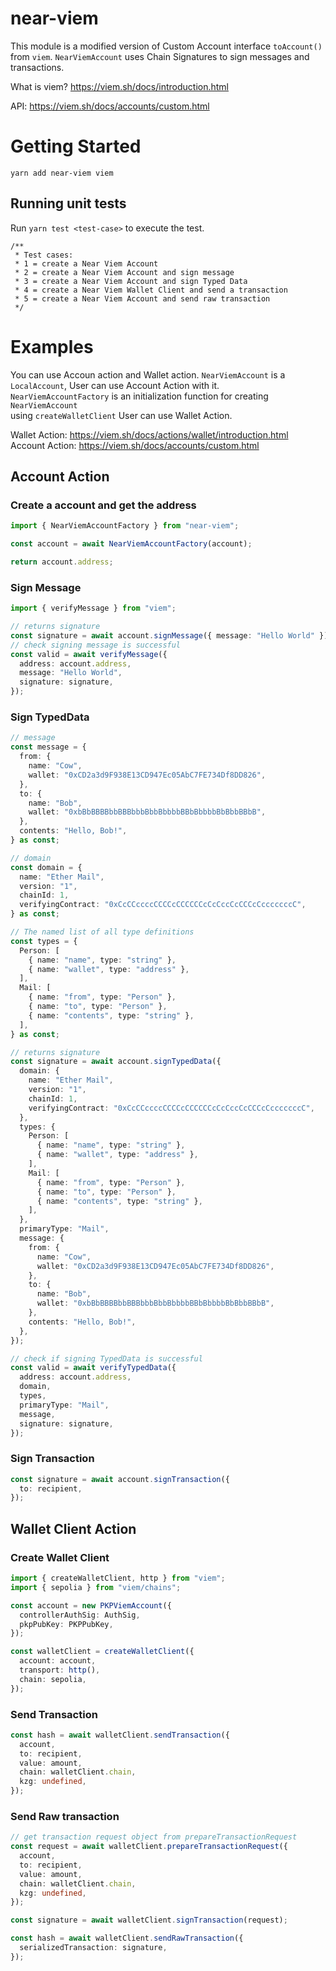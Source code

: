 # near-viem

This module is a modified version of Custom Account interface `toAccount()` from `viem`. `NearViemAccount` uses Chain Signatures to sign messages and transactions.


What is viem?
https://viem.sh/docs/introduction.html

API: https://viem.sh/docs/accounts/custom.html

# Getting Started

```
yarn add near-viem viem
```

## Running unit tests

Run `yarn test <test-case>` to execute the test.

```
/**
 * Test cases:
 * 1 = create a Near Viem Account
 * 2 = create a Near Viem Account and sign message
 * 3 = create a Near Viem Account and sign Typed Data
 * 4 = create a Near Viem Wallet Client and send a transaction
 * 5 = create a Near Viem Account and send raw transaction
 */
```

# Examples

You can use Accoun action and Wallet action.
`NearViemAccount` is a `LocalAccount`, User can use Account Action with it. <br>
`NearViemAccountFactory` is an initialization function for creating `NearViemAccount`<br>
using `createWalletClient` User can use Wallet Action.

Wallet Action: https://viem.sh/docs/actions/wallet/introduction.html <br>
Account Action: https://viem.sh/docs/accounts/custom.html

## Account Action

### Create a account and get the address

```typescript
import { NearViemAccountFactory } from "near-viem";

const account = await NearViemAccountFactory(account);

return account.address;
```

### Sign Message

```typescript
import { verifyMessage } from "viem";

// returns signature
const signature = await account.signMessage({ message: "Hello World" });
// check signing message is successful
const valid = await verifyMessage({
  address: account.address,
  message: "Hello World",
  signature: signature,
});
```

### Sign TypedData

```typescript
// message
const message = {
  from: {
    name: "Cow",
    wallet: "0xCD2a3d9F938E13CD947Ec05AbC7FE734Df8DD826",
  },
  to: {
    name: "Bob",
    wallet: "0xbBbBBBBbbBBBbbbBbbBbbbbBBbBbbbbBbBbbBBbB",
  },
  contents: "Hello, Bob!",
} as const;

// domain
const domain = {
  name: "Ether Mail",
  version: "1",
  chainId: 1,
  verifyingContract: "0xCcCCccccCCCCcCCCCCCcCcCccCcCCCcCcccccccC",
} as const;

// The named list of all type definitions
const types = {
  Person: [
    { name: "name", type: "string" },
    { name: "wallet", type: "address" },
  ],
  Mail: [
    { name: "from", type: "Person" },
    { name: "to", type: "Person" },
    { name: "contents", type: "string" },
  ],
} as const;

// returns signature
const signature = await account.signTypedData({
  domain: {
    name: "Ether Mail",
    version: "1",
    chainId: 1,
    verifyingContract: "0xCcCCccccCCCCcCCCCCCcCcCccCcCCCcCcccccccC",
  },
  types: {
    Person: [
      { name: "name", type: "string" },
      { name: "wallet", type: "address" },
    ],
    Mail: [
      { name: "from", type: "Person" },
      { name: "to", type: "Person" },
      { name: "contents", type: "string" },
    ],
  },
  primaryType: "Mail",
  message: {
    from: {
      name: "Cow",
      wallet: "0xCD2a3d9F938E13CD947Ec05AbC7FE734Df8DD826",
    },
    to: {
      name: "Bob",
      wallet: "0xbBbBBBBbbBBBbbbBbbBbbbbBBbBbbbbBbBbbBBbB",
    },
    contents: "Hello, Bob!",
  },
});

// check if signing TypedData is successful
const valid = await verifyTypedData({
  address: account.address,
  domain,
  types,
  primaryType: "Mail",
  message,
  signature: signature,
});
```

### Sign Transaction

```typescript
const signature = await account.signTransaction({
  to: recipient,
});
```

## Wallet Client Action

### Create Wallet Client

```typescript
import { createWalletClient, http } from "viem";
import { sepolia } from "viem/chains";

const account = new PKPViemAccount({
  controllerAuthSig: AuthSig,
  pkpPubKey: PKPPubKey,
});

const walletClient = createWalletClient({
  account: account,
  transport: http(),
  chain: sepolia,
});
```

### Send Transaction

```typescript
const hash = await walletClient.sendTransaction({
  account,
  to: recipient,
  value: amount,
  chain: walletClient.chain,
  kzg: undefined,
});
```

### Send Raw transaction

```typescript
// get transaction request object from prepareTransactionRequest
const request = await walletClient.prepareTransactionRequest({
  account,
  to: recipient,
  value: amount,
  chain: walletClient.chain,
  kzg: undefined,
});

const signature = await walletClient.signTransaction(request);

const hash = await walletClient.sendRawTransaction({
  serializedTransaction: signature,
});
```
